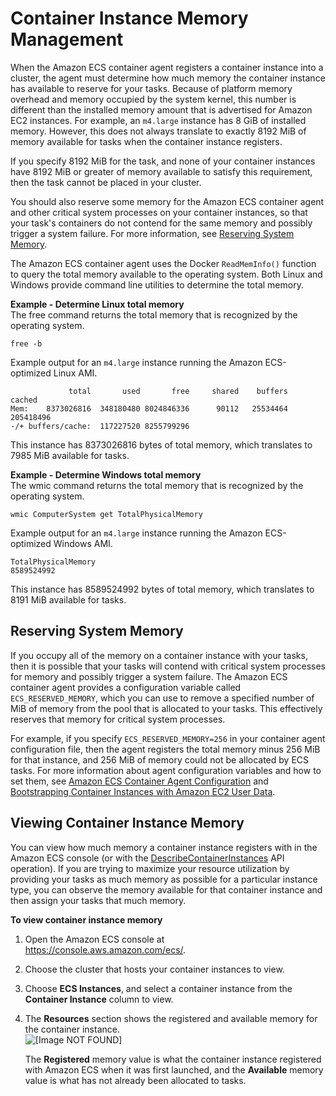 # Container Instance Memory Management<a name="memory-management"></a>

When the Amazon ECS container agent registers a container instance into a cluster, the agent must determine how much memory the container instance has available to reserve for your tasks\. Because of platform memory overhead and memory occupied by the system kernel, this number is different than the installed memory amount that is advertised for Amazon EC2 instances\. For example, an `m4.large` instance has 8 GiB of installed memory\. However, this does not always translate to exactly 8192 MiB of memory available for tasks when the container instance registers\.

If you specify 8192 MiB for the task, and none of your container instances have 8192 MiB or greater of memory available to satisfy this requirement, then the task cannot be placed in your cluster\.

You should also reserve some memory for the Amazon ECS container agent and other critical system processes on your container instances, so that your task's containers do not contend for the same memory and possibly trigger a system failure\. For more information, see [Reserving System Memory](#ecs-reserved-memory)\.

The Amazon ECS container agent uses the Docker `ReadMemInfo()` function to query the total memory available to the operating system\. Both Linux and Windows provide command line utilities to determine the total memory\.

**Example \- Determine Linux total memory**  
The free command returns the total memory that is recognized by the operating system\.  

```
free -b
```
Example output for an `m4.large` instance running the Amazon ECS\-optimized Linux AMI\.  

```
             total       used       free     shared    buffers     cached
Mem:    8373026816  348180480 8024846336      90112   25534464  205418496
-/+ buffers/cache:  117227520 8255799296
```
This instance has 8373026816 bytes of total memory, which translates to 7985 MiB available for tasks\.

**Example \- Determine Windows total memory**  
The wmic command returns the total memory that is recognized by the operating system\.  

```
wmic ComputerSystem get TotalPhysicalMemory
```
Example output for an `m4.large` instance running the Amazon ECS\-optimized Windows AMI\.  

```
TotalPhysicalMemory
8589524992
```
This instance has 8589524992 bytes of total memory, which translates to 8191 MiB available for tasks\.

## Reserving System Memory<a name="ecs-reserved-memory"></a>

If you occupy all of the memory on a container instance with your tasks, then it is possible that your tasks will contend with critical system processes for memory and possibly trigger a system failure\. The Amazon ECS container agent provides a configuration variable called `ECS_RESERVED_MEMORY`, which you can use to remove a specified number of MiB of memory from the pool that is allocated to your tasks\. This effectively reserves that memory for critical system processes\.

For example, if you specify `ECS_RESERVED_MEMORY=256` in your container agent configuration file, then the agent registers the total memory minus 256 MiB for that instance, and 256 MiB of memory could not be allocated by ECS tasks\. For more information about agent configuration variables and how to set them, see [Amazon ECS Container Agent Configuration](ecs-agent-config.md) and [Bootstrapping Container Instances with Amazon EC2 User Data](bootstrap_container_instance.md)\.

## Viewing Container Instance Memory<a name="viewing-memory"></a>

You can view how much memory a container instance registers with in the Amazon ECS console \(or with the [DescribeContainerInstances](http://docs.aws.amazon.com/AmazonECS/latest/APIReference/API_DescribeContainerInstances.html) API operation\)\. If you are trying to maximize your resource utilization by providing your tasks as much memory as possible for a particular instance type, you can observe the memory available for that container instance and then assign your tasks that much memory\.

**To view container instance memory**

1. Open the Amazon ECS console at [https://console\.aws\.amazon\.com/ecs/](https://console.aws.amazon.com/ecs/)\.

1. Choose the cluster that hosts your container instances to view\.

1. Choose **ECS Instances**, and select a container instance from the **Container Instance** column to view\.

1. The **Resources** section shows the registered and available memory for the container instance\.  
![\[Image NOT FOUND\]](http://docs.aws.amazon.com/AmazonECS/latest/developerguide/images/instance-memory.png)

   The **Registered** memory value is what the container instance registered with Amazon ECS when it was first launched, and the **Available** memory value is what has not already been allocated to tasks\.